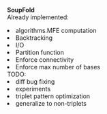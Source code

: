 **SoupFold**</br>
Already implemented:
<li> algorithms.MFE computation</li>
<li> Backtracking </li>
<li> I/O </li>
<li> Partition function </li>
<li> Enforce connectivity </li>
<li> Enforce max number of bases </li>
TODO:
<li> diff bug fixing </li>
<li> experiments </li>
<li> triplet pattern optimization </li>
<li> generalize to non-triplets </li>
